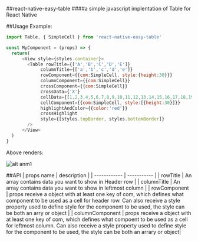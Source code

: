 ##react-native-easy-table
####a simple javascript implentation of Table for React Native

##Usage Example:
```javascript
import Table, { SimpleCell } from 'react-native-easy-table'

const MyComponent = (props) => {
  return(
      <View style={styles.container}>
        <Table rowTitle={['A','B','C','D','E']}
             columnTitle={['a','b','c','d','e']}
             rowComponent={{com:SimpleCell, style:{height:30}}}
             columnComponent={{com:SimpleCell}}
             crossComponent={{com:SimpleCell}}
             crossData={'X'}
             cellData={[1,2,3,4,5,6,7,8,9,10,11,12,13,14,15,16,17,18,19,20,21,22,23,24,25]}
             cellComponent={{com:SimpleCell, style:[{height:30}]}}
             highlightAndColor={{color:'red'}}
             crossHighlight
             style={[styles.topBorder, styles.bottomBorder]}
        />
      </View>
  )
}
```
Above renders:

![alt anm1](https://github.com/pandafeeder/react-native-easy-table/blob/master/screenshoot/QQ20170224-011233-HD.gif)


##API
| props name   | description |
| ------------ | ----------- |
| rowTitle     | An array contains data you want to show in Header row |
| columnTitle  | An array contains data you want to show in leftmost column |
| rowComponent | props receive a object with at least one key of com, which defines what component to be used as a cell for header row. Can also receive a style property used to define style for the component to be used, the style can be both an arry or object |
| columnComponent | props receive a object with at least one key of com, which defines what compoent to be used as a cell for leftmost column. Can also receive a style property used to define style for the component to be used, the style can be both an arrary or object|

